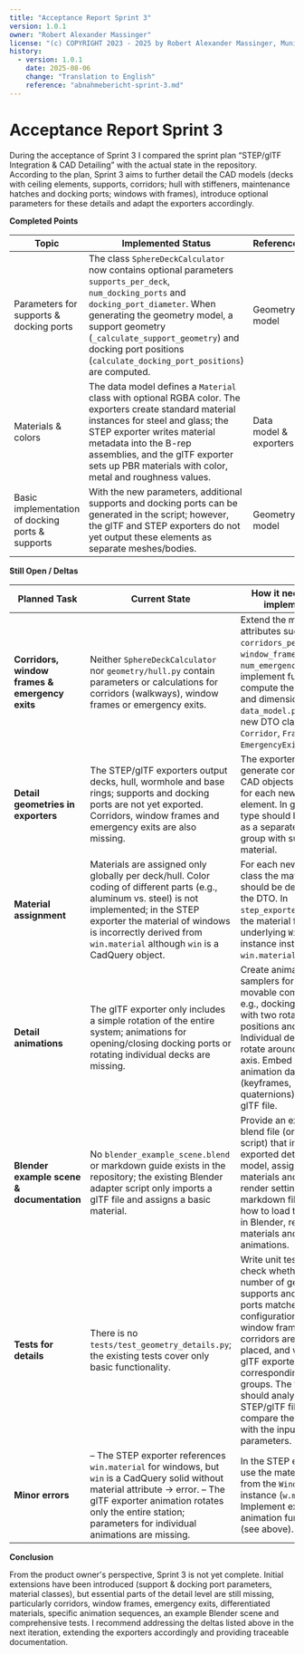 ```yaml
---
title: "Acceptance Report Sprint 3"
version: 1.0.1
owner: "Robert Alexander Massinger"
license: "(c) COPYRIGHT 2023 - 2025 by Robert Alexander Massinger, Munich, Germany. ALL RIGHTS RESERVED."
history:
  - version: 1.0.1
    date: 2025-08-06
    change: "Translation to English"
    reference: "abnahmebericht-sprint-3.md"
---
```


# Acceptance Report Sprint 3

During the acceptance of Sprint 3 I compared the sprint plan “STEP/glTF Integration & CAD Detailing” with the actual state in the repository. According to the plan, Sprint 3 aims to further detail the CAD models (decks with ceiling elements, supports, corridors; hull with stiffeners, maintenance hatches and docking ports; windows with frames), introduce optional parameters for these details and adapt the exporters accordingly.

**Completed Points**

| Topic                                         | Implemented Status                                                                                                   | Reference |
| --------------------------------------------- | --------------------------------------------------------------------------------------------------------------------- | --------- |
| Parameters for supports & docking ports       | The class `SphereDeckCalculator` now contains optional parameters `supports_per_deck`, `num_docking_ports` and `docking_port_diameter`. When generating the geometry model, a support geometry (`_calculate_support_geometry`) and docking port positions (`calculate_docking_port_positions`) are computed. | Geometry model |
| Materials & colors                            | The data model defines a `Material` class with optional RGBA color. The exporters create standard material instances for steel and glass; the STEP exporter writes material metadata into the B-rep assemblies, and the glTF exporter sets up PBR materials with color, metal and roughness values. | Data model & exporters |
| Basic implementation of docking ports & supports | With the new parameters, additional supports and docking ports can be generated in the script; however, the glTF and STEP exporters do not yet output these elements as separate meshes/bodies. | Geometry model |

**Still Open / Deltas**

| Planned Task                                  | Current State                                                                                                        | How it needs to be implemented |
| --------------------------------------------- | --------------------------------------------------------------------------------------------------------------------- | ------------------------------------------------------------------- |
| **Corridors, window frames & emergency exits** | Neither `SphereDeckCalculator` nor `geometry/hull.py` contain parameters or calculations for corridors (walkways), window frames or emergency exits. | Extend the model with attributes such as `corridors_per_deck`, `window_frame_thickness`, `num_emergency_exits`; implement functions to compute their positions and dimensions. In `data_model.py` create new DTO classes (e.g., `Corridor`, `Frame`, `EmergencyExit`). |
| **Detail geometries in exporters**            | The STEP/glTF exporters output decks, hull, wormhole and base rings; supports and docking ports are not yet exported. Corridors, window frames and emergency exits are also missing. | The exporters must generate corresponding CAD objects or meshes for each new geometry element. In glTF each type should be exported as a separate mesh group with suitable material. |
| **Material assignment**                       | Materials are assigned only globally per deck/hull. Color coding of different parts (e.g., aluminum vs. steel) is not implemented; in the STEP exporter the material of windows is incorrectly derived from `win.material` although `win` is a CadQuery object. | For each new object class the material should be defined via the DTO. In `step_exporter.py` use the material from the underlying `Window` instance instead of `win.material`. |
| **Detail animations**                         | The glTF exporter only includes a simple rotation of the entire system; animations for opening/closing docking ports or rotating individual decks are missing. | Create animation samplers for each movable component: e.g., docking port caps with two rotation positions and time keys. Individual decks can rotate around their local axis. Embed the animation data (keyframes, quaternions) into the glTF file. |
| **Blender example scene & documentation**     | No `blender_example_scene.blend` or markdown guide exists in the repository; the existing Blender adapter script only imports a glTF file and assigns a basic material. | Provide an example blend file (or `*.py` script) that imports the exported detailed model, assigns materials and shows render settings. In a markdown file, explain how to load the glTF file in Blender, replace materials and play animations. |
| **Tests for details**                         | There is no `tests/test_geometry_details.py`; the existing tests cover only basic functionality. | Write unit tests that check whether the number of generated supports and docking ports matches the configuration, whether window frames and corridors are correctly placed, and whether the glTF exporter creates corresponding mesh groups. The tests should analyze the STEP/glTF files and compare the results with the input parameters. |
| **Minor errors**                              | – The STEP exporter references `win.material` for windows, but `win` is a CadQuery solid without material attribute → error. – The glTF exporter animation rotates only the entire station; parameters for individual animations are missing. | In the STEP exporter use the material name from the `Window` instance (`w.material`). Implement extended animation functions (see above). |

**Conclusion**

From the product owner's perspective, Sprint 3 is not yet complete. Initial extensions have been introduced (support & docking port parameters, material classes), but essential parts of the detail level are still missing, particularly corridors, window frames, emergency exits, differentiated materials, specific animation sequences, an example Blender scene and comprehensive tests. I recommend addressing the deltas listed above in the next iteration, extending the exporters accordingly and providing traceable documentation.

